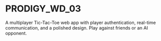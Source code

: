 # PRODIGY_WD_03
 A multiplayer Tic-Tac-Toe web app with player authentication, real-time communication, and a polished design. Play against friends or an AI opponent.
